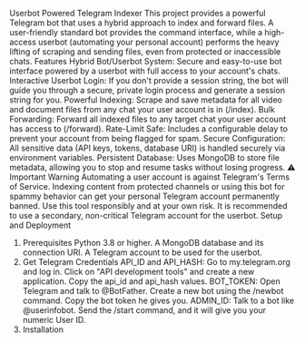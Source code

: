 Userbot Powered Telegram Indexer
This project provides a powerful Telegram bot that uses a hybrid approach to index and forward files. A user-friendly standard bot provides the command interface, while a high-access userbot (automating your personal account) performs the heavy lifting of scraping and sending files, even from protected or inaccessible chats.
Features
Hybrid Bot/Userbot System: Secure and easy-to-use bot interface powered by a userbot with full access to your account's chats.
Interactive Userbot Login: If you don't provide a session string, the bot will guide you through a secure, private login process and generate a session string for you.
Powerful Indexing: Scrape and save metadata for all video and document files from any chat your user account is in (/index).
Bulk Forwarding: Forward all indexed files to any target chat your user account has access to (/forward).
Rate-Limit Safe: Includes a configurable delay to prevent your account from being flagged for spam.
Secure Configuration: All sensitive data (API keys, tokens, database URI) is handled securely via environment variables.
Persistent Database: Uses MongoDB to store file metadata, allowing you to stop and resume tasks without losing progress.
⚠️ Important Warning
Automating a user account is against Telegram's Terms of Service. Indexing content from protected channels or using this bot for spammy behavior can get your personal Telegram account permanently banned. Use this tool responsibly and at your own risk. It is recommended to use a secondary, non-critical Telegram account for the userbot.
Setup and Deployment
1. Prerequisites
Python 3.8 or higher.
A MongoDB database and its connection URI.
A Telegram account to be used for the userbot.
2. Get Telegram Credentials
API_ID and API_HASH:
Go to my.telegram.org and log in.
Click on "API development tools" and create a new application.
Copy the api_id and api_hash values.
BOT_TOKEN:
Open Telegram and talk to @BotFather.
Create a new bot using the /newbot command.
Copy the bot token he gives you.
ADMIN_ID:
Talk to a bot like @userinfobot.
Send the /start command, and it will give you your numeric User ID.
3. Installation
